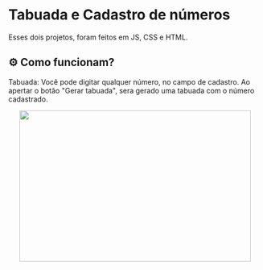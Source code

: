 # Tabuada e Cadastro de números

Esses dois projetos, foram feitos em JS, CSS e HTML.


## ⚙️ Como funcionam? 

Tabuada: 
Você pode digitar qualquer número, no campo de cadastro.
Ao apertar o botão "Gerar tabuada", sera gerado uma tabuada com o número cadastrado.

<p align="center">
 <img width="460" height="300" src="C:\Users\jonas\Downloads\Arquivos\Programação\Projetos\Projetos-b-sicos-de-JS\Encontrar_Selecionar-master\src\gif.gif">
</p>
